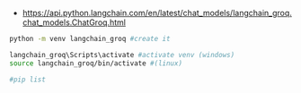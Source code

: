 * https://api.python.langchain.com/en/latest/chat_models/langchain_groq.chat_models.ChatGroq.html

```sh
python -m venv langchain_groq #create it

langchain_groq\Scripts\activate #activate venv (windows)
source langchain_groq/bin/activate #(linux)

#pip list
```